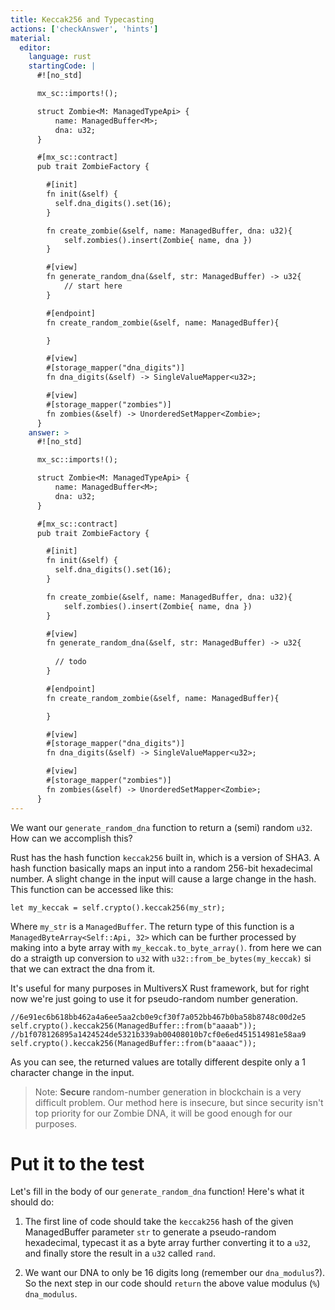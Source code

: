 ```yaml
---
title: Keccak256 and Typecasting
actions: ['checkAnswer', 'hints']
material:
  editor:
    language: rust
    startingCode: |
      #![no_std]

      mx_sc::imports!();

      struct Zombie<M: ManagedTypeApi> {
          name: ManagedBuffer<M>;
          dna: u32;
      }

      #[mx_sc::contract]
      pub trait ZombieFactory {

        #[init]
        fn init(&self) {
          self.dna_digits().set(16);
        }

        fn create_zombie(&self, name: ManagedBuffer, dna: u32){
            self.zombies().insert(Zombie{ name, dna })
        }

        #[view]
        fn generate_random_dna(&self, str: ManagedBuffer) -> u32{
            // start here
        }

        #[endpoint]
        fn create_random_zombie(&self, name: ManagedBuffer){

        }

        #[view]
        #[storage_mapper("dna_digits")]
        fn dna_digits(&self) -> SingleValueMapper<u32>;

        #[view]
        #[storage_mapper("zombies")]
        fn zombies(&self) -> UnorderedSetMapper<Zombie>;
      }
    answer: >
      #![no_std]

      mx_sc::imports!();

      struct Zombie<M: ManagedTypeApi> {
          name: ManagedBuffer<M>;
          dna: u32;
      }

      #[mx_sc::contract]
      pub trait ZombieFactory {

        #[init]
        fn init(&self) {
          self.dna_digits().set(16);
        }

        fn create_zombie(&self, name: ManagedBuffer, dna: u32){
            self.zombies().insert(Zombie{ name, dna })
        }

        #[view]
        fn generate_random_dna(&self, str: ManagedBuffer) -> u32{
          
          // todo
        }

        #[endpoint]
        fn create_random_zombie(&self, name: ManagedBuffer){

        }

        #[view]
        #[storage_mapper("dna_digits")]
        fn dna_digits(&self) -> SingleValueMapper<u32>;

        #[view]
        #[storage_mapper("zombies")]
        fn zombies(&self) -> UnorderedSetMapper<Zombie>;
      }
---
```


We want our `generate_random_dna` function to return a (semi) random `u32`. How can we accomplish this?

Rust has the hash function `keccak256` built in, which is a version of SHA3. A hash function basically maps an input into a random 256-bit hexadecimal number. A slight change in the input will cause a large change in the hash. This function can be accessed like this:

```
let my_keccak = self.crypto().keccak256(my_str);
```
Where `my_str` is a `ManagedBuffer`. The return type of this function is a `ManagedByteArray<Self::Api, 32>` which can be further processed by making into a byte array with `my_keccak.to_byte_array()`. from here we can do a straigth up conversion to  `u32` with `u32::from_be_bytes(my_keccak)` si that we can extract the dna from it.

It's useful for many purposes in MultiversX Rust framework, but for right now we're just going to use it for pseudo-random number generation.


```
//6e91ec6b618bb462a4a6ee5aa2cb0e9cf30f7a052bb467b0ba58b8748c00d2e5
self.crypto().keccak256(ManagedBuffer::from(b"aaaab"));
//b1f078126895a1424524de5321b339ab00408010b7cf0e6ed451514981e58aa9
self.crypto().keccak256(ManagedBuffer::from(b"aaaac"));
```

As you can see, the returned values are totally different despite only a 1 character change in the input.

> Note: **Secure** random-number generation in blockchain is a very difficult problem. Our method here is insecure, but since security isn't top priority for our Zombie DNA, it will be good enough for our purposes.

# Put it to the test

Let's fill in the body of our `generate_random_dna` function! Here's what it should do:

1. The first line of code should take the `keccak256` hash of the given ManagedBuffer parameter `str` to generate a pseudo-random hexadecimal, typecast it as a byte array further converting it to a `u32`, and finally store the result in a `u32` called `rand`.

2. We want our DNA to only be 16 digits long (remember our `dna_modulus`?). So the next step in our code should `return` the above value modulus (`%`) `dna_modulus`.
